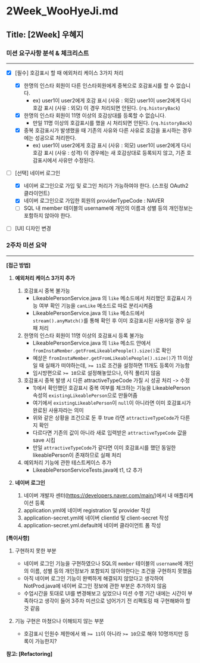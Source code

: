 # 2Week_WooHyeJi.md

## Title: [2Week] 우혜지

### 미션 요구사항 분석 & 체크리스트

---
- [x] [필수] 호감표시 할 때 에외처리 케이스 3가지 처리
    - [x] 한명의 인스타 회원이 다른 인스타회원에게 중복으로 호감표시를 할 수 없습니다.
        - ex) user1이 user2에게 호감 표시 (사유 : 외모)
          user1이 user2에게 다시 호감 표시 (사유 : 외모)
          이 경우 처리되면 안된다. (`rq.historyBack`)
    - [x] 한명의 인스타 회원이 11명 이상의 호감상대를 등록할 수 없습니다.
        - 만일 11명 이상의 호감표시를 했을 시 처리되면 안된다. (`rq.historyBack`)
    - [x] 중복 호감표시가 발생했을 때 기존의 사유와 다른 사유로 호감을 표시하는 경우에는 성공으로 처리한다.
        - ex) user1이 user2에게 호감 표시 (사유 : 외모)
          user1이 user2에게 다시 호감 표시 (사유 : 성격)
          이 경우에는 새 호감상대로 등록되지 않고, 기존 호감표시에서 사유만 수정된다.
- [ ] [선택] 네이버 로그인
    - [x] 네이버 로그인으로 가입 및 로그인 처리가 가능하여야 한다. (스프링 OAuth2 클라이언트)
    - [x] 네이버 로그인으로 가입한 회원의 providerTypeCode : NAVER
    - [ ] SQL 내 member 테이블의 username에 개인의 이름과 성별 등의 개인정보는 포함하지 않아야 한다.
- [ ] [UI] 디자인 변경


### 2주차 미션 요약

---

**[접근 방법]**
1. **예외처리 케이스 3가지 추가**
    1) 호감표시 중복 불가능
        - LikeablePersonService.java 의 `like` 메소드에서 처리했던 호감표시 가능 여부 확인 기능을 `canLike` 메소드로 따로 분리시켜줌
        - LikeablePersonService.java 의 `like` 메소드에서 `stream().anyMatch()`를 통해 확인 후 이미 호감표시된 사용자일 경우 실패 처리
    2) 한명의 인스타 회원이 11명 이상의 호감표시 등록 불가능
        - LikeablePersonService.java 의 `like` 메소드 안에서 `fromInstaMember.getFromLikeablePeople().size()`로 확인
        - 예상은 `fromInstaMember.getFromLikeablePeople().size()`가 11 이상일 때 실패가 떠야하는데, `>= 11`로 조건을 설정하면 11개도 등록이 가능함
        - 임시방편으로 `>= 10`으로 설정해놓았으나, 아직 풀리지 않음
    3) 호감표시 중복 발생 시 다른 attractiveTypeCode 가질 시 성공 처리 -> 수정
        - 1)에서 확인했던 호감표시 중복 여부를 체크하는 기능을 LikeablePerson 속성의 `existingLikeablePerson`으로 만들어줌
        - 여기에서 `existingLikeablePerson`이 `null`이 아니라면 이미 호감표시가 완료된 사용자라는 의미
        - 위와 같은 상황을 조건으로 둔 후 true 라면 `attractiveTypeCode`가 다른지 확인
        - 다르다면 기존의 값이 아니라 새로 입력받은 `attractiveTypeCode` 값을 save 시킴
        - 만일 `attractiveTypeCode`가 같다면 이미 호감표시를 했던 동일한 likeablePerson이 존재하므로 실패 처리
    4) 예외처리 기능에 관한 테스트케이스 추가
        - LikeablePersonServiceTests.java에 t1, t2 추가

2. **네이버 로그인**
    1) 네이버 개발자 센터(https://developers.naver.com/main/)에서 내 애플리케이션 등록
    2) application.yml에 네이버 registration 및 provider 작성
    3) application-secret.yml에 네이버 clientId 및 client-secret 작성
    4) application-secret.yml.default에 네이버 클라이언트 폼 작성


    

**[특이사항]**
1. 구현하지 못한 부분
    - 네이버 로그인 기능을 구현하였으나 SQL의 `member` 테이블의 `username`에 개인의 이름, 성별 등의 개인정보가 포함되지 않아야한다는 조건을 구현하지 못했음
    - 아직 네이버 로그인 기능이 완벽하게 해결되지 않았다고 생각하여 NotProd.java에 네이버 로그인 정보에 관한 부분은 추가하지 않음
    - 수업시간을 토대로 UI를 변경해보고 싶었으나 미션 수행 기간 내에는 시간이 부족하다고 생각이 들어 3주차 미션으로 넘어가기 전 리팩토링 때 구현해봐야 할 것 같음


2. 기능 구현은 마쳤으나 이해되지 않는 부분
    - 호감표시 인원수 제한에서 왜 `>= 11`이 아니라 `>= 10`으로 해야 10명까지만 등록이 가능한지?

**참고: [Refactoring]**
